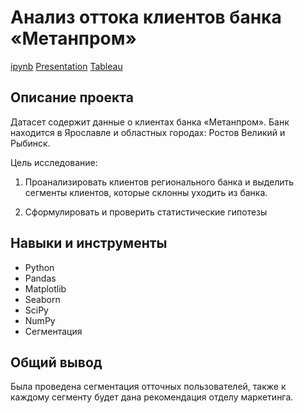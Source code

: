 # Анализ оттока клиентов банка «Метанпром»

[ipynb](https://github.com/MSH77/Portfolio/blob/main/Project%2014/%D0%92%D1%8B%D0%BF%D1%83%D1%81%D0%BA%D0%BD%D0%BE%D0%B9%20%D0%BF%D1%80%D0%BE%D0%B5%D0%BA%D1%82%201.ipynb) 
[Presentation](https://github.com/MSH77/Portfolio/blob/main/Project%2014/%D0%A4%D0%B8%D0%BD%D0%B0%D0%BB%D1%8C%D0%BD%D1%8B%D0%B9%20%D0%BF%D1%80%D0%BE%D0%B5%D0%BA%D1%82.pdf)
[Tableau](https://public.tableau.com/app/profile/mikhail2247/viz/Final_dashboard_16897095105150/Dashboard1?publish=yes)

## Описание проекта

Датасет содержит данные о клиентах банка «Метанпром». Банк находится в Ярославле и областных городах: Ростов Великий и Рыбинск.

Цель исследование:

1) Проанализировать клиентов регионального банка и выделить сегменты клиентов, которые склонны уходить из банка.

2) Сформулировать и проверить статистические гипотезы

## Навыки и инструменты

- Python
- Pandas
- Matplotlib
- Seaborn
- SciPy
- NumPy
- Сегментация 


## Общий вывод

Была проведена сегментация отточных пользователей, также к каждому сегменту будет дана рекомендация отделу маркетинга.
